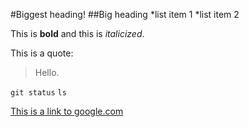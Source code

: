 #Biggest heading!
##Big heading
  *list item 1
  *list item 2

This is **bold** and this is *italicized*.

This is a quote:
>Hello.

`git status`
`ls`

[This is a link to google.com](http://www.google.com)

